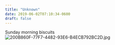 ```yaml
---
title: "Unknown"
date: 2019-06-02T07:10:34-0600
draft: false
---
```


Sunday morning biscuits ![200B860F-77F7-4482-93E6-B4ECB792BC2D.jpg](http://ianwhitney.micro.blog/uploads/2019/4bf96884f8.jpg)
